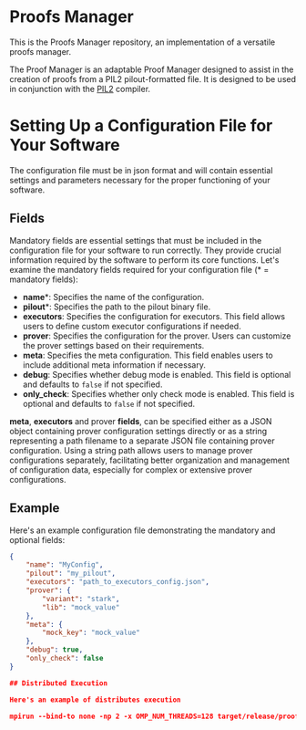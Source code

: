 # Proofs Manager
This is the Proofs Manager repository, an implementation of a versatile proofs manager.

The Proof Manager is an adaptable Proof Manager designed to assist in the creation of proofs from a PIL2 pilout-formatted file. It is designed to be used in conjunction with the [PIL2](https://github.com/0xPolygonHermez/pilcom) compiler.

# Setting Up a Configuration File for Your Software

The configuration file must be in json format and will contain essential settings and parameters necessary for the proper functioning of your software.

## Fields

Mandatory fields are essential settings that must be included in the configuration file for your software to run correctly. They provide crucial information required by the software to perform its core functions. Let's examine the mandatory fields required for your configuration file (* = mandatory fields):

- **name***: Specifies the name of the configuration.
- **pilout***: Specifies the path to the pilout binary file.
- **executors**: Specifies the configuration for executors. This field allows users to define custom executor configurations if needed.
- **prover**: Specifies the configuration for the prover. Users can customize the prover settings based on their requirements.
- **meta**: Specifies the meta configuration. This field enables users to include additional meta information if necessary.
- **debug**: Specifies whether debug mode is enabled. This field is optional and defaults to `false` if not specified.
- **only_check**: Specifies whether only check mode is enabled. This field is optional and defaults to `false` if not specified.

**meta**, **executors** and prover **fields**, can be specified either as a JSON object containing prover configuration settings directly or as a string representing a path filename to a separate JSON file containing prover configuration. Using a string path allows users to manage prover configurations separately, facilitating better organization and management of configuration data, especially for complex or extensive prover configurations.

## Example

Here's an example configuration file demonstrating the mandatory and optional fields:

```json
{
    "name": "MyConfig",
    "pilout": "my_pilout",
    "executors": "path_to_executors_config.json",
    "prover": {
        "variant": "stark",
        "lib": "mock_value"
    },
    "meta": {
        "mock_key": "mock_value"
    },
    "debug": true,
    "only_check": false
}

## Distributed Execution

Here's an example of distributes execution

mpirun --bind-to none -np 2 -x OMP_NUM_THREADS=128 target/release/proofman-cli  prove --witness-lib ../zisk/target/release/libzisk_witness.so --rom ../zisk/emulator/benches/data/my.elf -i ../zisk/emulator/benches/data/input.bin --proving-key ../zisk/build/provingKey -d -o ./tmp

